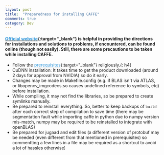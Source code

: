 ```yaml
---
layout: post
title:  "Preparedness for installing CAFFE"
comments: true
category: Dev
---
```


#### [<font color="#3498DB">Official website</font>](http://caffe.berkeleyvision.org/installation.html){:target="_blank"} is helpful in providing the directions for installations and solutions to problems, if encountered, can be found online (though not easily). Still, there are some precautions to be taken while installing CAFFE.

- Follow the [<font color="#3498DB">prerequisites</font>](http://caffe.berkeleyvision.org/installation.html#prerequisites){:target="_blank"} religiously.{: h4}
- CuDNN installation: It takes time to get the product downloaded (around 2 days for approval from NVIDIA) so do it early.
- Changes may be made in Makefile.config (e.g. if BLAS isn't via ATLAS, or libopencv_imgcodecs.so causes undefined reference to symbols, etc) before installation.
- While compiling, it may not find the libraries, so be prepared to create symlinks manually.
- Be prepared to reinstall everything. So, better to keep backups of `build` after each correct step of compilation to save time (there may be segmentation fault while importing caffe in python due to numpy version mis-match, numpy may be required to be reinstalled to integrate with openBLAS)
- Be prepared for jugaad and edit files (a different version of protobuf may be needed (even different from that mentioned in prerequisites) so commentting a few lines in a file may be required as a shortcut to avoid a lot of hassles otherwise)
